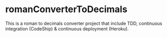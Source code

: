 # romanConverterToDecimals
This is a roman to decimals converter project that include TDD, continuous integration (CodeShip) &amp; continuous deployment (Heroku).
